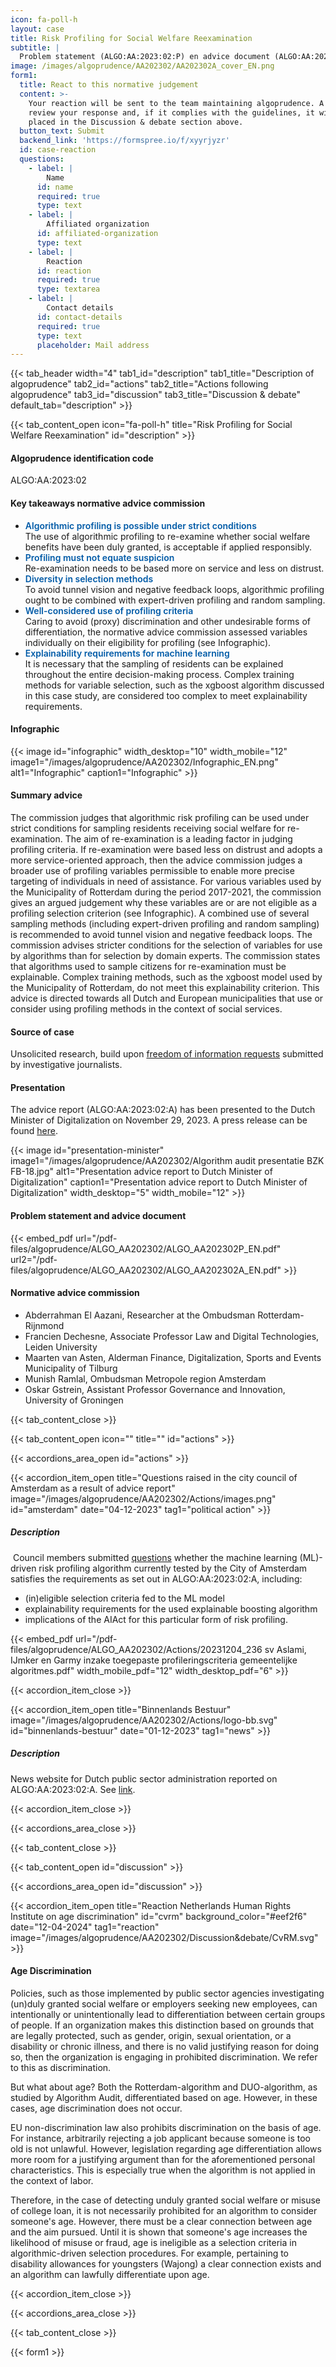 ```yaml
---
icon: fa-poll-h
layout: case
title: Risk Profiling for Social Welfare Reexamination
subtitle: |
  Problem statement (ALGO:AA:2023:02:P) en advice document (ALGO:AA:2023:02:A)
image: /images/algoprudence/AA202302/AA202302A_cover_EN.png
form1:
  title: React to this normative judgement
  content: >-
    Your reaction will be sent to the team maintaining algoprudence. A team will
    review your response and, if it complies with the guidelines, it will be
    placed in the Discussion & debate section above.
  button_text: Submit
  backend_link: 'https://formspree.io/f/xyyrjyzr'
  id: case-reaction
  questions:
    - label: |
        Name
      id: name
      required: true
      type: text
    - label: |
        Affiliated organization
      id: affiliated-organization
      type: text
    - label: |
        Reaction
      id: reaction
      required: true
      type: textarea
    - label: |
        Contact details
      id: contact-details
      required: true
      type: text
      placeholder: Mail address
---
```


{{< tab_header width="4" tab1_id="description" tab1_title="Description of algoprudence" tab2_id="actions" tab2_title="Actions following algoprudence" tab3_id="discussion" tab3_title="Discussion & debate" default_tab="description" >}}

{{< tab_content_open icon="fa-poll-h" title="Risk Profiling for Social Welfare Reexamination" id="description" >}}

#### Algoprudence identification code

ALGO:AA:2023:02

#### Key takeaways normative advice commission

* <span style="color:#005aa7; font-weight:600;">Algorithmic profiling is possible under strict conditions</span>\
  The use of algorithmic profiling to re-examine whether social welfare benefits have been duly granted, is acceptable if applied responsibly.
* <span style="color:#005aa7; font-weight:600;">Profiling must not equate suspicion</span>\
  Re-examination needs to be based more on service and less on distrust.
* <span style="color:#005aa7; font-weight:600;">Diversity in selection methods</span>\
  To avoid tunnel vision and negative feedback loops, algorithmic profiling ought to be combined with expert-driven profiling and random sampling.
* <span style="color:#005aa7; font-weight:600;">Well-considered use of profiling criteria</span>\
  Caring to avoid (proxy) discrimination and other undesirable forms of differentiation, the normative advice commission assessed variables individually on their eligibility for profiling (see Infographic).
* <span style="color:#005aa7; font-weight:600;">Explainability requirements for machine learning</span>\
  It is necessary that the sampling of residents can be explained throughout the entire decision-making process. Complex training methods for variable selection, such as the xgboost algorithm discussed in this case study, are considered too complex to meet explainability requirements.

#### Infographic

{{< image id="infographic" width_desktop="10" width_mobile="12" image1="/images/algoprudence/AA202302/Infographic_EN.png" alt1="Infographic" caption1="Infographic" >}}

#### Summary advice

The commission judges that algorithmic risk profiling can be used under strict conditions for sampling residents receiving social welfare for re-examination. The aim of re-examination is a leading factor in judging profiling criteria. If re-examination were based less on distrust and adopts a more service-oriented approach, then the advice commission judges a broader use of profiling variables permissible to enable more precise targeting of individuals in need of assistance. For various variables used by the Municipality of Rotterdam during the period 2017-2021, the commission gives an argued judgement why these variables are or are not eligible as a profiling selection criterion (see Infographic). A combined use of several sampling methods (including expert-driven profiling and random sampling) is recommended to avoid tunnel vision and negative feedback loops. The commission advises stricter conditions for the selection of variables for use by algorithms than for selection by domain experts. The commission states that algorithms used to sample citizens for re-examination must be explainable. Complex training methods, such as the xgboost model used by the Municipality of Rotterdam, do not meet this explainability criterion. This advice is directed towards all Dutch and European municipalities that use or consider using profiling methods in the context of social services.

#### Source of case

Unsolicited research, build upon [freedom of information requests](https://www.vpro.nl/argos/media/luister/argos-radio/onderwerpen/2021/In-het-vizier-van-het-algoritme-.html) submitted by investigative journalists.

#### Presentation

The advice report (ALGO:AA:2023:02:A) has been presented to the Dutch Minister of Digitalization on November 29, 2023. A press release can be found [here](/events/press_room/#rotterdam-algoritme).

{{< image id="presentation-minister" image1="/images/algoprudence/AA202302/Algorithm audit presentatie BZK FB-18.jpg" alt1="Presentation advice report to Dutch Minister of Digitalization" caption1="Presentation advice report to Dutch Minister of Digitalization" width_desktop="5" width_mobile="12" >}}

#### Problem statement and advice document

{{< embed_pdf url="/pdf-files/algoprudence/ALGO_AA202302/ALGO_AA202302P_EN.pdf" url2="/pdf-files/algoprudence/ALGO_AA202302/ALGO_AA202302A_EN.pdf" >}}

#### Normative advice commission

* Abderrahman El Aazani, Researcher at the Ombudsman Rotterdam-Rijnmond
* Francien Dechesne, Associate Professor Law and Digital Technologies, Leiden University
* Maarten van Asten, Alderman Finance, Digitalization, Sports and Events Municipality of Tilburg
* Munish Ramlal, Ombudsman Metropole region Amsterdam
* Oskar Gstrein, Assistant Professor Governance and Innovation, University of Groningen

{{< tab_content_close >}}

{{< tab_content_open icon="" title="" id="actions" >}}

{{< accordions_area_open id="actions" >}}

{{< accordion_item_open title="Questions raised in the city council of Amsterdam as a result of advice report" image="/images/algoprudence/AA202302/Actions/images.png" id="amsterdam" date="04-12-2023" tag1="political action" >}}

##### Description

 Council members submitted <a href="https://amsterdam.raadsinformatie.nl/document/13573898/1/236+sv+Aslami%2C+IJmker+en+Garmy+inzake+toegepaste+profileringscriteria+gemeentelijke+algoritmes" target="_blank">questions</a> whether the machine learning (ML)-driven risk profiling algorithm currently tested by the City of Amsterdam satisfies the requirements as set out in ALGO:AA:2023:02:A, including:

* (in)eligible selection criteria fed to the ML model
* explainability requirements for the used explainable boosting algorithm
* implications of the AIAct for this particular form of risk profiling.

{{< embed_pdf url="/pdf-files/algoprudence/ALGO_AA202302/Actions/20231204_236 sv Aslami, IJmker en Garmy inzake toegepaste profileringscriteria gemeentelijke algoritmes.pdf" width_mobile_pdf="12" width_desktop_pdf="6" >}}

{{< accordion_item_close >}}

{{< accordion_item_open title="Binnenlands Bestuur" image="/images/algoprudence/AA202302/Actions/logo-bb.svg" id="binnenlands-bestuur" date="01-12-2023" tag1="news" >}}

##### Description

News website for Dutch public sector administration reported on ALGO:AA:2023:02:A. See [link](https://www.binnenlandsbestuur.nl/digitaal/algoritmische-profilering-onder-strikte-voorwaarden-mogelijk).

{{< accordion_item_close >}}

{{< accordions_area_close >}}

{{< tab_content_close >}}

{{< tab_content_open id="discussion" >}}

{{< accordions_area_open id="discussion" >}}

{{< accordion_item_open title="Reaction Netherlands Human Rights Institute on age discrimination" id="cvrm" background_color="#eef2f6" date="12-04-2024" tag1="reaction" image="/images/algoprudence/AA202302/Discussion&debate/CvRM.svg" >}}

#### Age Discrimination

Policies, such as those implemented by public sector agencies investigating (un)duly granted social welfare or employers seeking new employees, can intentionally or unintentionally lead to differentiation between certain groups of people. If an organization makes this distinction based on grounds that are legally protected, such as gender, origin, sexual orientation, or a disability or chronic illness, and there is no valid justifying reason for doing so, then the organization is engaging in prohibited discrimination. We refer to this as discrimination.

But what about age? Both the Rotterdam-algorithm and DUO-algorithm, as studied by Algorithm Audit, differentiated based on age. However, in these cases, age discrimination does not occur.

EU non-discrimination law also prohibits discrimination on the basis of age. For instance, arbitrarily rejecting a job applicant because someone is too old is not unlawful. However, legislation regarding age differentiation allows more room for a justifying argument than for the aforementioned personal characteristics. This is especially true when the algorithm is not applied in the context of labor.

Therefore, in the case of detecting unduly granted social welfare or misuse of college loan, it is not necessarily prohibited for an algorithm to consider someone's age. However, there must be a clear connection between age and the aim pursued. Until it is shown that someone's age increases the likelihood of misuse or fraud, age is ineligible as a selection criteria in algorithmic-driven selection procedures. For example, pertaining to disability allowances for youngsters (Wajong) a clear connection exists and an algorithm can lawfully differentiate upon age.

{{< accordion_item_close >}}

{{< accordions_area_close >}}

{{< tab_content_close >}}

{{< form1 >}}
